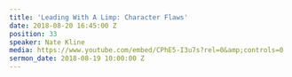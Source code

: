 ```yaml
---
title: 'Leading With A Limp: Character Flaws'
date: 2018-08-20 16:45:00 Z
position: 33
speaker: Nate Kline
media: https://www.youtube.com/embed/CPhE5-I3u7s?rel=0&amp;controls=0
sermon_date: 2018-08-19 10:00:00 Z
---
```


